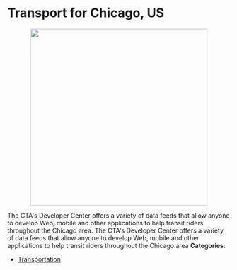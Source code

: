 # Transport for Chicago, US

<p align="center">
    <img width="400" src="https://raw.githubusercontent.com/awesome-apis/awesome-apis/apis/transport-for-chicago-us/logo_256x256.png" />
</p>


The CTA's Developer Center offers a variety of data feeds that allow anyone to develop Web, mobile and other applications to help transit riders throughout the Chicago area.  The CTA's Developer Center offers a variety of data feeds that allow anyone to develop Web, mobile and other applications to help transit riders throughout the Chicago area
**Categories**:

- [Transportation](https://github/awesome-apis/awesome-apis#transportation)



